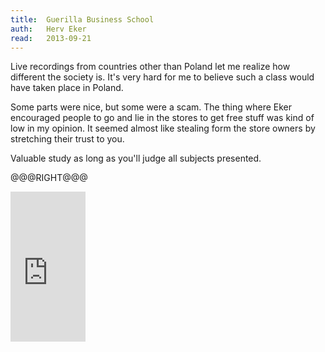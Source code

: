 ```yaml
---
title:	Guerilla Business School
auth:	Herv Eker
read:	2013-09-21
---
```





Live recordings from countries other than Poland let me realize how
different the society is. It's very hard for me to believe such a class
would have taken place in Poland.

Some parts were nice, but some were a scam. The thing where Eker encouraged
people to go and lie in the stores to get free stuff was kind of low in my
opinion. It seemed almost like stealing form the store owners by stretching
their trust to you.

Valuable study as long as you'll judge all subjects presented.


@@@RIGHT@@@
<iframe src="http://rcm-na.amazon-adsystem.com/e/cm?lt1=_blank&bc1=FFFFFF&IS2=1&bg1=FFFFFF&fc1=000000&lc1=FF0000&t=wojcadamkoszh-20&o=1&p=8&l=as4&m=amazon&f=ifr&ref=ss_til&asins=B001A9DM5A" style="width:120px;height:240px;" scrolling="no" marginwidth="0" marginheight="0" frameborder="0"></iframe>
